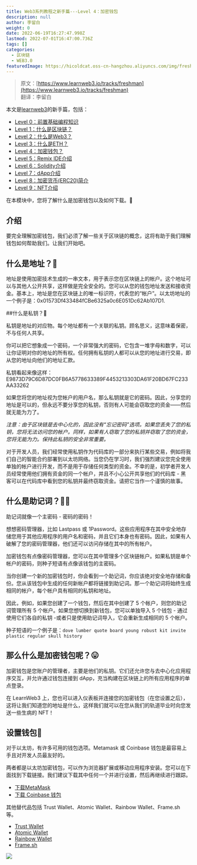 ```yaml
---
title: Web3系列教程之新手篇---Level 4：加密钱包
description: null
author: 李留白
weight: 0
date: 2022-06-19T16:27:47.998Z
lastmod: 2022-07-01T16:47:00.736Z
tags: []
categories:
  - 区块链
  - WEB3.0
featuredImage: https://hicoldcat.oss-cn-hangzhou.aliyuncs.com/img/freshman.png
---
```


> 原文：[https://www.learnweb3.io/tracks/freshman](https://www.learnweb3.io/tracks/freshman)<br/>
> 翻译：李留白

本文是[learnweb3](https://www.learnweb3.io/)的新手篇，包括：
- [Level 0：前置基础编程知识](https://hicoldcat.com/posts/web3/freshman-track-0)
- [Level 1：什么是区块链？](https://hicoldcat.com/posts/web3/freshman-track-1)
- [Level 2：什么是Web3？](https://hicoldcat.com/posts/web3/freshman-track-2)
- [Level 3：什么是ETH？](https://hicoldcat.com/posts/web3/freshman-track-3)
- [Level 4：加密钱包？](https://hicoldcat.com/posts/web3/freshman-track-4)
- [Level 5：Remix IDE介绍](https://hicoldcat.com/posts/web3/freshman-track-5)
- [Level 6：Solidity介绍](https://hicoldcat.com/posts/web3/freshman-track-6)
- [Level 7：dApp介绍](https://hicoldcat.com/posts/web3/freshman-track-7)
- [Level 8：加密货币(ERC20)简介](https://hicoldcat.com/posts/web3/freshman-track-8)
- [Level 9：NFT介绍](https://hicoldcat.com/posts/web3/freshman-track-9)

在本模块中，您将了解什么是加密钱包以及如何下载。🤔

## 介绍

要完全理解加密钱包，我们必须了解一些关于区块链的概念，这将有助于我们理解钱包如何帮助我们。让我们开始吧。

## 什么是地址？🤨

地址是使用加密技术生成的一串文本，用于表示您在区块链上的帐户。这个地址可以与其他人公开共享，这样做是完全安全的。您可以从您的钱包地址发送和接收资金。基本上，地址是您在区块链上的唯一标识符，代表您的“帐户”。以太坊地址的一个例子是：0x01573Df433484fCBe6325a0c6E051Dc62Ab107D1.

##什么是私钥？🔐

私钥是地址的对应物。每个地址都有一个关联的私钥。顾名思义，这意味着保密，不与任何人共享。

你可以把它想象成一个密码，一个非常强大的密码，它包含一堆字母和数字，可以让你证明对你的地址的所有权。任何拥有私钥的人都可以从您的地址进行交易，即从您的地址向他们的地址汇款。

私钥看起来像这样：E9873D79C6D87DC0FB6A5778633389F4453213303DA61F20BD67FC233AA33262

如果您将您的地址视为您帐户的用户名，那么私钥就是它的密码。因此，分享您的地址是可以的，但永远不要分享您的私钥，否则有人可能会窃取您的资金——然后就无能为力了。

*注意：由于区块链是去中心化的，因此没有“忘记密码”选项。如果您丢失了您的私钥，您将无法访问您的帐户。同样，如果有人窃取了您的私钥并窃取了您的资金，您将无能为力。保持此私钥的安全非常重要。*

对于开发人员，我们经常使用私钥作为代码库的一部分来执行某些交易，例如将我们自己的智能合约部署到以太坊网络。当您仍在学习时，我们强烈建议您完全使用单独的帐户进行开发，而不是用于存储任何类型的资金。不幸的是，初学者开发人员经常使用他们拥有资金的同一个帐户，并且不小心公开共享他们的代码库 - 黑客可以在代码库中看到您的私钥并最终窃取资金。请把它当作一个谨慎的故事。

## 什么是助记词？👮‍♀️

助记词就像一个主密码 - 密码的密码！

想想密码管理器，比如 Lastpass 或 1Password。这些应用程序在其中安全地存储您用于其他应用程序的用户名和密码，并且它们本身也有密码。因此，如果有人破解了您的密码管理器，他们还可以访问存储在其中的所有帐户。

加密钱包有点像密码管理器，您可以在其中管理多个区块链帐户。如果私钥是单个帐户的密码，则种子短语有点像该钱包的主密码。

当你创建一个新的加密钱包时，你会看到一个助记词，你应该绝对安全地存储和备份。您从该钱包中生成的任何新帐户都将链接到助记词。那一个助记词将始终生成相同的帐户，每个帐户具有相同的私钥和地址。

因此，例如，如果您创建了一个钱包，然后在其中创建了 5 个帐户，则您的助记词管理所有 5 个帐户。如果您想切换到新钱包，您可以单独导入 5 个钱包 - 通过使用它们各自的私钥 -或者只是使用助记词导入，它会重新生成相同的 5 个帐户。

种子短语的一个例子是：`dove lumber quote board young robust kit invite plastic regular skull history`

## 那么什么是加密钱包呢？😛

加密钱包是您账户的管理者，主要是他们的私钥。它们还允许您与去中心化应用程序交互，并允许通过钱包连接到 dApp，充当构建在区块链上的所有应用程序的单点登录。

在 LearnWeb3 上，您也可以进入仪表板并连接您的加密钱包（在您设置之后），这将让我们知道您的地址是什么，这样我们就可以在您从我们的轨道毕业时向您发送一些生病的 NFT！

## 设置钱包🎉

对于以太坊，有许多可用的钱包选项。Metamask 或 Coinbase 钱包是最容易上手且对开发人员最友好的。

两者都是以太坊加密钱包，可以作为浏览器扩展或移动应用程序安装。您可以在下面找到下载链接。我们建议下载其中任何一个并进行设置，然后再继续进行跟踪。

- [下载MetaMask](https://metamask.io/download.html)
- [下载 Coinbase 钱包](https://www.coinbase.com/wallet)

其他替代品包括 Trust Wallet、Atomic Wallet、Rainbow Wallet、Frame.sh 等。

- [Trust Wallet](https://trustwallet.com/)
- [Atomic Wallet](https://atomicwallet.io/)
- [Rainbow Wallet](https://rainbow.me/)
- [Frame.sh](https://frame.sh/)


![](https://hicoldcat.oss-cn-hangzhou.aliyuncs.com/img/my.png)